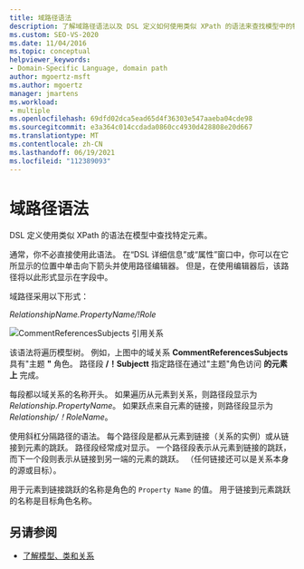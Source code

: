 ```yaml
---
title: 域路径语法
description: 了解域路径语法以及 DSL 定义如何使用类似 XPath 的语法来查找模型中的特定元素。
ms.custom: SEO-VS-2020
ms.date: 11/04/2016
ms.topic: conceptual
helpviewer_keywords:
- Domain-Specific Language, domain path
author: mgoertz-msft
ms.author: mgoertz
manager: jmartens
ms.workload:
- multiple
ms.openlocfilehash: 69dfd02dca5ead65d4f36303e547aaeba04cde98
ms.sourcegitcommit: e3a364c014ccdada0860cc4930d428808e20d667
ms.translationtype: MT
ms.contentlocale: zh-CN
ms.lasthandoff: 06/19/2021
ms.locfileid: "112389093"
---
```

# <a name="domain-path-syntax"></a>域路径语法
DSL 定义使用类似 XPath 的语法在模型中查找特定元素。

 通常，你不必直接使用此语法。 在“DSL 详细信息”或“属性”窗口中，你可以在它所显示的位置中单击向下箭头并使用路径编辑器。 但是，在使用编辑器后，该路径将以此形式显示在字段中。

 域路径采用以下形式：

 *RelationshipName.PropertyName/!Role*

 ![CommentReferencesSubjects 引用关系](../modeling/media/dsl_reference.png)

 该语法将遍历模型树。 例如，上图中的域关系 **CommentReferencesSubjects** 具有"主题 **"** 角色。 路径段 **/！Subjectt** 指定路径在通过"主题"角色访问 **的元素上** 完成。

 每段都以域关系的名称开头。 如果遍历从元素到关系，则路径段显示为 *Relationship.PropertyName*。 如果跃点来自元素的链接，则路径段显示为 *Relationship/！RoleName*。

 使用斜杠分隔路径的语法。 每个路径段是都从元素到链接（关系的实例）或从链接到元素的跳跃。 路径段经常成对显示。 一个路径段表示从元素到链接的跳跃，而下一个段则表示从链接到另一端的元素的跳跃。 （任何链接还可以是关系本身的源或目标）。

 用于元素到链接跳跃的名称是角色的 `Property Name` 的值。 用于链接到元素跳跃的名称是目标角色名称。

## <a name="see-also"></a>另请参阅

- [了解模型、类和关系](../modeling/understanding-models-classes-and-relationships.md)
